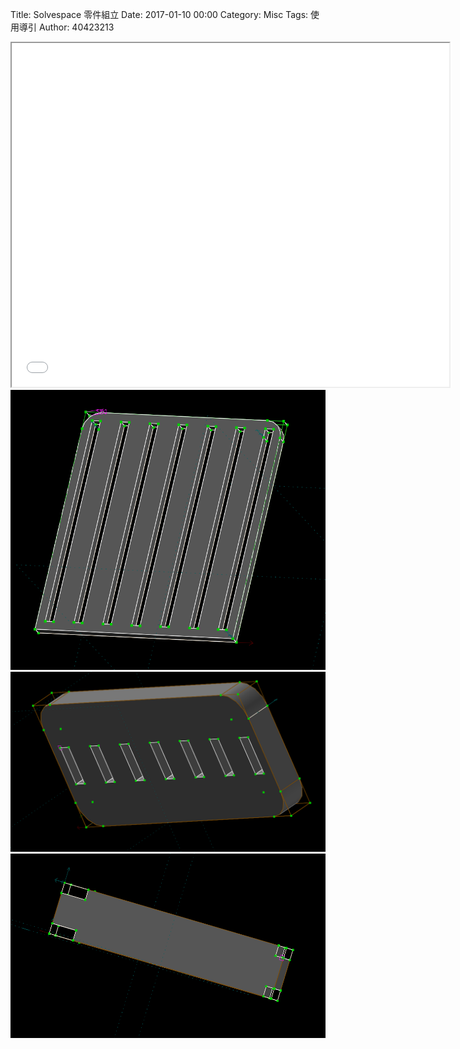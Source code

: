 Title: Solvespace 零件組立
Date: 2017-01-10 00:00
Category: Misc
Tags: 使用導引
Author: 40423213

<iframe src="../w13/w13.html" width="700" height="550"></iframe>
<a><img src="..\w12\3.png" /></a>
<a><img src="..\w12\4.png" /></a>
<a><img src="..\w12\5.png" /></a>